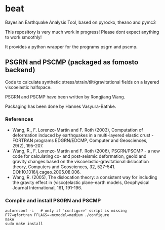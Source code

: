 # beat

Bayesian Earthquake Analysis Tool, based on pyrocko, theano and pymc3

This repository is very much work in progress!
Please dont expect anything to work smoothly!

It provides a python wrapper for the programs psgrn and pscmp.

## PSGRN and PSCMP (packaged as fomosto backend)

Code to calculate synthetic stress/strain/tilt/gravitational fields on a
layered viscoelastic halfspace.

PSGRN and PSCMP have been written by Rongjiang Wang.

Packaging has been done by Hannes Vasyura-Bathke.

### References

- Wang, R., F. Lorenzo-Martín and F. Roth (2003), Computation of deformation
  induced by earthquakes in a multi-layered elastic crust - FORTRAN programs
  EDGRN/EDCMP, Computer and Geosciences, 29(2), 195-207.
- Wang, R., F. Lorenzo-Martin and F. Roth (2006), PSGRN/PSCMP - a new code for
  calculating co- and post-seismic deformation, geoid and gravity changes
  based on the viscoelastic-gravitational dislocation theory, Computers and
  Geosciences, 32, 527-541. DOI:10.1016/j.cageo.2005.08.006.
- Wang, R. (2005), The dislocation theory: a consistent way for including the
  gravity effect in (visco)elastic plane-earth models, Geophysical Journal
  International, 161, 191-196.

### Compile and install PSGRN and PSCMP
```
autoreconf -i   # only if 'configure' script is missing
F77=gfortran FFLAGS=-mcmodel=medium ./configure
make
sudo make install
```
